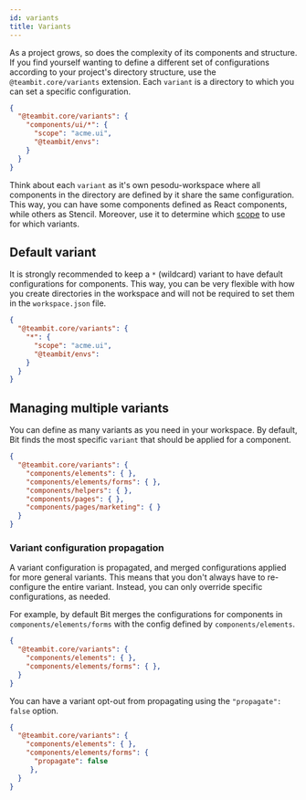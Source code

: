 ```yaml
---
id: variants
title: Variants
---
```


As a project grows, so does the complexity of its components and structure. If you find yourself wanting to define a different set of configurations according to your project's directory structure, use the `@teambit.core/variants` extension. Each `variant` is a directory to which you can set a specific configuration.

```json
{
  "@teambit.core/variants": {
    "components/ui/*": {
      "scope": "acme.ui",
      "@teambit/envs":
    }
  }
}
```

Think about each `variant` as it's own pesodu-workspace where all components in the directory are defined by it share the same configuration. This way, you can have some components defined as React components, while others as Stencil. Moreover, use it to determine which [scope](/docs/scope/overview) to use for which variants.

## Default variant

It is strongly recommended to keep a `*` (wildcard) variant to have default configurations for components. This way, you can be very flexible with how you create directories in the workspace and will not be required to set them in the `workspace.json` file.

```json
{
  "@teambit.core/variants": {
    "*": {
      "scope": "acme.ui",
      "@teambit/envs":
    }
  }
}
```

## Managing multiple variants

You can define as many variants as you need in your workspace. By default, Bit finds the most specific `variant` that should be applied for a component.

```json
{
  "@teambit.core/variants": {
    "components/elements": { },
    "components/elements/forms": { },
    "components/helpers": { },
    "components/pages": { },
    "components/pages/marketing": { }
  }
}
```

### Variant configuration propagation

A variant configuration is propagated, and merged configurations applied for more general variants. This means that you don't always have to re-configure the entire variant. Instead, you can only override specific configurations, as needed.

For example, by default Bit merges the configurations for components in `components/elements/forms` with the config defined by `components/elements`.

```json
{
  "@teambit.core/variants": {
    "components/elements": { },
    "components/elements/forms": { },
  }
}
```

You can have a variant opt-out from propagating using the `"propagate": false` option.

```json
{
  "@teambit.core/variants": {
    "components/elements": { },
    "components/elements/forms": {
      "propagate": false
     },
  }
}
```
